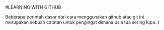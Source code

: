 #LEARNING WITH GITHUB

Beberapa perintah dasar dari cara menggunakan github atau git ini merupakan sebuah catatan untuk pengingat dimana usia tua sering lupa :)

